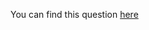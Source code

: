 You can find this question [here](https://www.hackerrank.com/challenges/divisible-sum-pairs/problem)
